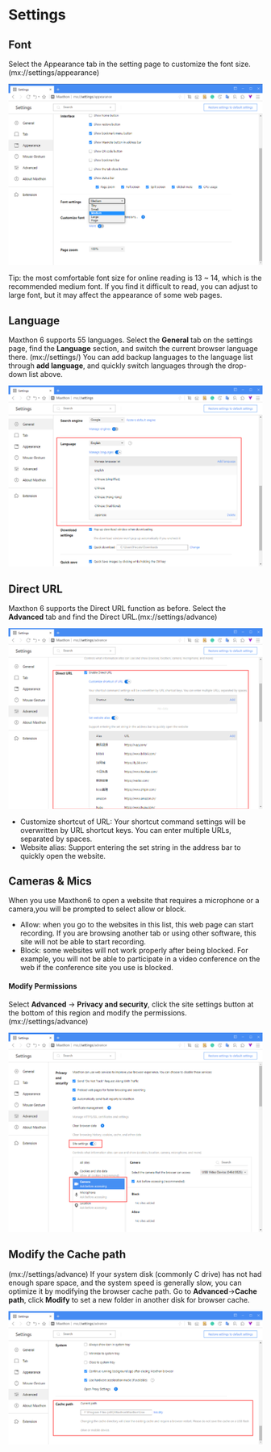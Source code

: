 # Settings

## Font

Select the Appearance tab in the setting page to customize the font size. (mx://settings/appearance)

![image](images/14-00.png "=85%,85%")

Tip: the most comfortable font size for online reading is 13 ~ 14, which is the recommended medium font. If you find it difficult to read, you can adjust to large font, but it may affect the appearance of some web pages.

## Language

Maxthon 6 supports 55 languages. Select the **General** tab on the settings page, find the **Language** section, and switch the current browser language there. (mx://settings/)
You can add backup languages to the language list through **add language**, and quickly switch languages through the drop-down list above.

![image](images/14-01.png "=85%,85%")

## Direct URL

Maxthon 6 supports the Direct URL function as before. Select the **Advanced** tab and find the Direct URL.(mx://settings/advance)

![image](images/14-02.png "=85%,85%")

- Customize shortcut of URL: Your shortcut command settings will be overwritten by URL shortcut keys. You can enter multiple URLs, separated by spaces.
- Website alias: Support entering the set string in the address bar to quickly open the website.

## Cameras & Mics

When you use Maxthon6 to open a website that requires a microphone or a camera,you will be prompted to select allow or block.

- Allow: when you go to the websites in this list, this web page can start recording. If you are browsing another tab or using other software, this site will not be able to start recording.
- Block: some websites will not work properly after being blocked. For example, you will not be able to participate in a video conference on the web if the conference site you use is blocked.

#### Modify Permissions

Select **Advanced** -> **Privacy and security**, click the site settings button at the bottom of this region and modify the permissions.(mx://settings/advance)

![image](images/14-03.png "=85%,85%")

## Modify the Cache path

(mx://settings/advance)
If your system disk (commonly C drive) has not had enough spare space, and the system speed is generally slow, you can optimize it by modifying the browser cache path.
Go to **Advanced**->**Cache path**, click **Modify** to set a new folder in another disk for browser cache.

![image](images/14-04.png "=85%,85%")
